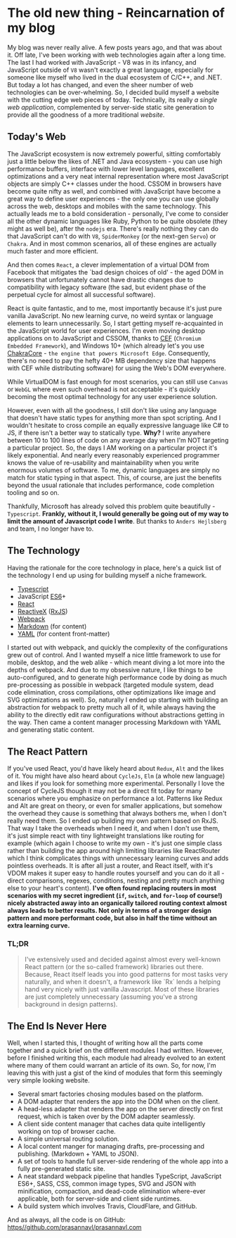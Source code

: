 <!--[options]
name: The old new thing - Reincarnation of my blog
date: 2016-02-10T06:39:32.640Z
url: 2016/02/the-old-new-thing-reincarnation-of-my-blog
tags:
 - Tech
 - Web
 - React
-->

# The old new thing - Reincarnation of my blog

My blog was never really alive. A few posts years ago, and that was about it. Off late, I've been working with web technologies again after a long time. The last I had worked with JavaScript - V8 was in its infancy, and JavaScript outside of `V8` wasn't exactly a great language, especially for someone like myself who lived in the dual ecosystem of C/C++, and .NET. But today a lot has changed, and even the sheer number of web technologies can be over-whelming. So, I decided build myself a website with the cutting edge web pieces of today. Technically, its really *a single web application*, complemented by server-side static site generation to provide all the goodness of a more traditional *website*.

## Today's Web

The JavaScript ecosystem is now extremely powerful, sitting comfortably just a little below the likes of .NET and Java ecosystem - you can use high performance buffers, interface with lower level languages, excellent optimizations and a very neat internal representation where most JavaScript objects are simply C++ classes under the hood. CSSOM in browsers have become quite nifty as well, and combined with JavaScript have become a great way to define user experiences - the only one you can use globally across the web, desktops and mobiles with the same technology. This actually leads me to a bold consideration - personally, I've come to consider all the other dynamic languages like Ruby, Python to be quite obsolete (they might as well be), after the `nodejs` era. There's really nothing they can do that JavaScript can't do with `V8`, `SpiderMonkey` (or the next-gen `Servo`) or `Chakra`. And in most common scenarios, all of these engines are actually much faster and more efficient.

And then comes `React`, a clever implementation of a virtual DOM from Facebook that mitigates the `bad design choices of old' - the aged DOM in browsers that unfortunately cannot have drastic changes due to compatibility with legacy software (the sad, but evident phase of the perpetual cycle for almost all successful software).

React is quite fantastic, and to me, most importantly because it's just pure vanilla JavaScript. No new learning curve, no weird syntax or language elements to learn unnecessarily. So, I start getting myself re-acquainted in the JavaScript world for user experiences. I'm even moving desktop applications on to JavaScript and CSSOM, thanks to <a href="https://bitbucket.org/chromiumembedded/cef" target="_blank"/>CEF</a> (`Chromium Embedded Framework`), and Windows 10+ (which already let's you use <a href="https://github.com/Microsoft/ChakraCore" target="blank"/>ChakraCore</a> - `the engine that powers Microsoft Edge`. Consequently, there's no need to pay the hefty 40+ MB dependency size that happens with CEF while distributing software) for using the Web's DOM everywhere.

While VirtualDOM is fast enough for most scenarios, you can still use `Canvas` or `WebGL` where even such overhead is not acceptable - it's quickly becoming the most optimal technology for any user experience solution.

However, even with all the goodness, I still don't like using any language that doesn't have static types for anything more than spot scripting. And I wouldn't hesitate to cross compile an equally expressive language like C# to JS, if there isn't a better way to statically type. **Why?** I write anywhere between 10 to 100 lines of code on any average day when I'm NOT targeting a particular project. So, the days I AM working on a particular project it's likely exponential. And nearly every reasonably experienced programmer knows the value of re-usability and maintainability when you write enormous volumes of software. To me, dynamic languages are simply no match for static typing in that aspect. This, of course, are just the benefits beyond the usual rationale that includes performance, code completion tooling and so on.

Thankfully, Microsoft has already solved this problem quite beautifully - `Typescript`. **Frankly, without it, I would generally be going out of my way to limit the amount of Javascript code I write**. But thanks to `Anders Hejlsberg` and team, I no longer have to.

## The Technology

Having the rationale for the core technology in place, here's a quick list of the technology I end up using for building myself a niche framework.

- <a href="https://www.typescriptlang.org/" target="_blank">Typescript</a>
- JavaScript <a href="http://www.ecma-international.org/ecma-262/6.0/" target="_blank">ES6</a>+
- <a href="https://facebook.github.io/react/" target="_blank">React</a>
- <a href="http://reactivex.io/" target="_blank">ReactiveX</a> (<a href="https://github.com/ReactiveX/rxjs" target="_blank">RxJS</a>)
- <a href="https://webpack.github.io/" target="_blank">Webpack</a>
- <a href="https://daringfireball.net/projects/markdown/" target="_blank">Markdown</a> (for content)
- <a href="http://yaml.org/" target="_blank">YAML</a> (for content front-matter)

I started out with webpack, and quickly the complexity of the configurations grew out of control. And I wanted myself a nice little framework to use for mobile, desktop, and the web alike - which meant diving a lot more into the depths of webpack. And due to my obsessive nature, I like things to be auto-configured, and to generate high performance code by doing as much pre-processing as possible in webpack (targeted module system, dead code elimination, cross compilations, other optimizations like image and SVG optimizations as well). So, naturally I ended up starting with building an abstraction for webpack to pretty much all of it, while always having the ability to the directly edit raw configurations without abstractions getting in the way. Then came a content manager processing Markdown with YAML and generating static content.

## The React Pattern

If you've used React, you'd have likely heard about `Redux`, `Alt` and the likes of it. You might have also heard about `CycleJs`, `Elm` (a whole new language) and likes if you look for something more experimental. Personally I love the concept of CycleJS though it may not be a direct fit today for many scenarios where you emphasize on performance a lot. Patterns like Redux and Alt are great on theory, or even for smaller applications, but somehow the overhead they cause is something that always bothers me, when I don't really need them. So I ended up building my own pattern based on RxJS. That way I take the overheads when I need it, and when I don't use them, it's just simple react with tiny lightweight translations like routing for example (which again I choose to write my own - it's just one simple class rather than building the app around high limiting libraries like ReactRouter which I think complicates things with unnecessary learning curves and adds pointless overheads. It is after all just a router, and React itself, with it's VDOM makes it super easy to handle routes yourself and you can do it all - direct comparisons, regexes, conditions, nesting and pretty much anything else to your heart's content). **I've often found replacing routers in most scenarios with my secret ingredient (`if`, `switch`, and `for-loop` of course!) nicely abstracted away into an organically tailored routing context almost always leads to better results. Not only in terms of a stronger design pattern and more performant code, but also in half the time without an extra learning curve.**

### TL;DR

<blockquote>I've extensively used and decided against almost every well-known React pattern (or the so-called framework) libraries out there. Because, React itself leads you into good patterns for most tasks very naturally, and when it doesn't, a framework like `Rx` lends a helping hand very nicely with just vanilla Javascript. Most of these libraries are just completely unnecessary (assuming you've a strong background in design patterns).</blockquote>

## The End Is Never Here

Well, when I started this, I thought of writing how all the parts come together and a quick brief on the different modules I had written. However, before I finished writing this, each module had already evolved to an extent where many of them could warrant an article of its own. So, for now, I'm leaving this with just a gist of the kind of modules that form this seemingly very simple looking website.

- Several smart factories chosing modules based on the platform.
- A DOM adapter that renders the app into the DOM when on the client.
- A head-less adapter that renders the app on the server directly on first request, which is taken over by the DOM adapter seamlessly.
- A client side content manager that caches data quite intelligently working on top of browser cache.
- A simple universal routing solution.
- A local content manger for managing drafts, pre-processing and publishing. (Markdown + YAML to JSON).
- A set of tools to handle full server-side rendering of the whole app into a fully pre-generated static site.
- A neat standard webpack pipeline that handles TypeScript, JavaScript ES6+, SASS, CSS, common image types, SVG and JSON with minification, compaction, and dead-code elimination where-ever applicable, both for server-side and client side runtimes.
- A build system which involves Travis, CloudFlare, and GitHub.

And as always, all the code is on GitHub: <a href="https://github.com/prasannavl/prasannavl.com" target="_blank">https//github.com/prasannavl/prasannavl.com</a>